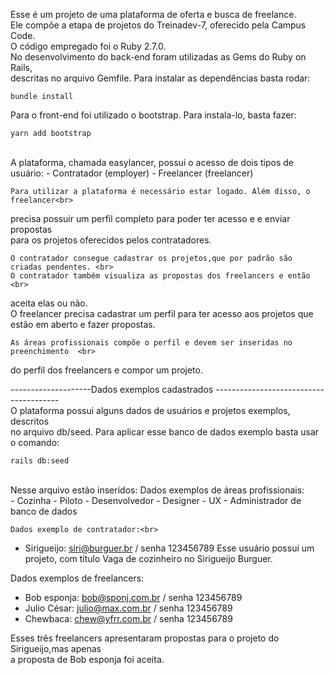Esse é um projeto de uma plataforma de oferta e busca de freelance.<br>
Ele compõe a etapa de projetos do Treinadev-7, oferecido pela Campus Code.<br>
O código empregado foi o Ruby 2.7.0. <br>
    No desenvolvimento do back-end foram utilizadas as Gems do Ruby on Rails,<br>
descritas no arquivo Gemfile. Para instalar as dependências basta rodar:
```
bundle install
```
Para o front-end foi utilizado o bootstrap. Para instala-lo, basta fazer:
```
yarn add bootstrap
```

<br>
    A plataforma, chamada easylancer, possui o acesso de dois tipos de usuário:
- Contratador (employer)
- Freelancer (freelancer)

    Para utilizar a plataforma é necessário estar logado. Além disso, o freelancer<br>
precisa possuir um perfil completo para poder ter acesso e e enviar propostas<br>
para os projetos oferecidos pelos contratadores.<br>

    O contratador consegue cadastrar os projetos,que por padrão são criadas pendentes. <br>
    O contratador também visualiza as propostas dos freelancers e então <br>
aceita elas ou não.<br>
    O freelancer precisa cadastrar um perfil para ter acesso aos projetos que <br>
estão em aberto e fazer propostas.<br>

    As áreas profissionais compõe o perfil e devem ser inseridas no preenchimento  <br>
do perfil dos freelancers e compor um projeto.

--------------------Dados exemplos cadastrados ---------------------------------------<br>
    O plataforma possui alguns dados de usuários e projetos exemplos, descritos <br>
no arquivo db/seed. Para aplicar esse banco de dados exemplo basta usar o comando:<br>
```
rails db:seed
```
<br>
    Nesse arquivo estão inseridos:
Dados exemplos de áreas profissionais:<br>
- Cozinha
- Piloto
- Desenvolvedor
- Designer
- UX
- Administrador de banco de dados

    Dados exemplo de contratador:<br>
- Sirigueijo: siri@burguer.br / senha 123456789
Esse usuário possui um projeto, com título Vaga de cozinheiro no Sirigueijo Burguer.<br>


Dados exemplos de freelancers:<br>
- Bob esponja: bob@sponj.com.br / senha 123456789
- Julio César: julio@max.com.br / senha 123456789
- Chewbaca: chew@yfrr.com.br / senha 123456789

Esses três freelancers apresentaram propostas para o projeto do Sirigueijo,mas apenas <br>
a proposta de Bob esponja foi aceita.






